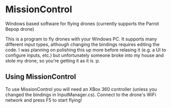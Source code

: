 # MissionControl
Windows based software for flying drones (currently supports the Parrot Bepop drone)

This is a program to fly drones with your Windows PC. It supports many different input types, although changing the bindings requires editing the code. I was planning on polishing this up more before relasing it (e.g. a UI to configure inputs, etc.) but unfortunately someone broke into my house and stole my drone, so you're getting it as it is :p.

Using MissionControl
--------------------
To use MissionControl you will need an XBox 360 controller (unless you changed the bindings in InputManager.cs). Connect to the drone's WiFi network and press F5 to start flying!
